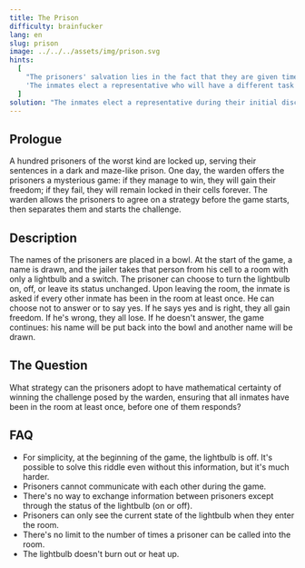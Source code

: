 ```yaml
---
title: The Prison
difficulty: brainfucker
lang: en
slug: prison
image: ../../../assets/img/prison.svg
hints:
  [
    "The prisoners' salvation lies in the fact that they are given time to agree on a strategy before the game begins.",
    'The inmates elect a representative who will have a different task than all the others.',
  ]
solution: "The inmates elect a representative during their initial discussion. Only the representative is allowed to change the lightbulb status from off to on. When an inmate (who isn't the representative) enters the room and finds the lightbulb off, he turns it on if he has never turned it on before. If he finds the lightbulb on, he leaves it on. Every time the representative enters the room and finds the lightbulb on, he turns it off and counts +1. When the representative has counted 99, he knows that every inmate has been in the room at least once, and at that point answers the warden's question, freeing all the prisoners. By adopting this strategy, the inmates can ensure they win the game, even though it might take many draws for this to happen, since the representative must be drawn many times and every inmate must be drawn at least once. However, by strictly following this tactic, eventually, all the prisoners will surely gain their freedom."
---
```


## Prologue

A hundred prisoners of the worst kind are locked up, serving their sentences in a dark and maze-like prison. One day, the warden offers the prisoners a mysterious game: if they manage to win, they will gain their freedom; if they fail, they will remain locked in their cells forever. The warden allows the prisoners to agree on a strategy before the game starts, then separates them and starts the challenge.

## Description

The names of the prisoners are placed in a bowl. At the start of the game, a name is drawn, and the jailer takes that person from his cell to a room with only a lightbulb and a switch. The prisoner can choose to turn the lightbulb on, off, or leave its status unchanged. Upon leaving the room, the inmate is asked if every other inmate has been in the room at least once. He can choose not to answer or to say yes. If he says yes and is right, they all gain freedom. If he's wrong, they all lose. If he doesn't answer, the game continues: his name will be put back into the bowl and another name will be drawn.

## The Question

What strategy can the prisoners adopt to have mathematical certainty of winning the challenge posed by the warden, ensuring that all inmates have been in the room at least once, before one of them responds?

## FAQ

- For simplicity, at the beginning of the game, the lightbulb is off. It's possible to solve this riddle even without this information, but it's much harder.
- Prisoners cannot communicate with each other during the game.
- There's no way to exchange information between prisoners except through the status of the lightbulb (on or off).
- Prisoners can only see the current state of the lightbulb when they enter the room.
- There's no limit to the number of times a prisoner can be called into the room.
- The lightbulb doesn't burn out or heat up.
